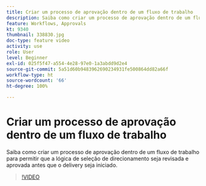 ```yaml
---
title: Criar um processo de aprovação dentro de um fluxo de trabalho
description: Saiba como criar um processo de aprovação dentro de um fluxo de trabalho para permitir que a lógica de seleção de direcionamento seja revisada e aprovada antes que o delivery seja iniciado.
feature: Workflows, Approvals
kt: 9340
thumbnail: 338830.jpg
doc-type: feature video
activity: use
role: User
level: Beginner
exl-id: 025f5f47-a554-4e28-97e0-1a3abdd9d2e4
source-git-commit: 5a51d60b9483962690234931fe500864dd82a66f
workflow-type: ht
source-wordcount: '66'
ht-degree: 100%

---
```


# Criar um processo de aprovação dentro de um fluxo de trabalho

Saiba como criar um processo de aprovação dentro de um fluxo de trabalho para permitir que a lógica de seleção de direcionamento seja revisada e aprovada antes que o delivery seja iniciado.

>[!VIDEO](https://video.tv.adobe.com/v/338830?quality=12)
